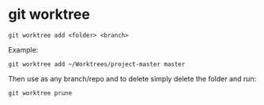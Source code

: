 # git worktree

`git worktree add <folder> <branch>`

Example:

`git worktree add ~/Worktrees/project-master master`

Then use as any branch/repo and to delete simply delete the folder and run:

`git worktree prune`
